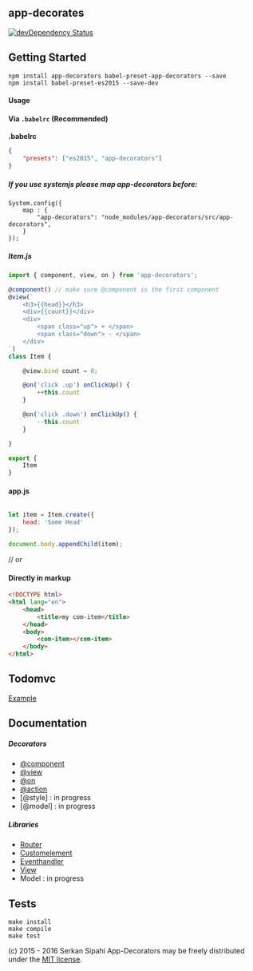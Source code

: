 ## app-decorates

<p>
    <a href="https://david-dm.org/SerkanSipahi/app-decorators/?type=dev"><img src="https://david-dm.org/SerkanSipahi/david/dev-status.svg" alt="devDependency Status"></a>
</p>


## Getting Started

```
npm install app-decorators babel-preset-app-decorators --save
npm install babel-preset-es2015 --save-dev
```

#### Usage

#### Via `.babelrc` (Recommended)

**.babelrc**

```json
{
    "presets": ["es2015", "app-decorators"]
}
```

##### If you use systemjs please map app-decorators before: 
```
System.config({
	map : {
		"app-decorators": "node_modules/app-decorators/src/app-decorators",
	}
});
```

##### Item.js
```js
import { component, view, on } from 'app-decorators';

@component() // make sure @component is the first component
@view(`
	<h3>{{head}}</h3>
	<div>{{count}}</div>
	<div>
		<span class="up"> + </span>
		<span class="down"> - </span>
	</div>
`)
class Item {

	@view.bind count = 0;

	@on('click .up') onClickUp() {
	    ++this.count
	}

	@on('click .down') onClickUp() {
	    --this.count
	}

}

export {
    Item
}
```

#### app.js
```js

let item = Item.create({
	head: 'Some Head'
});

document.body.appendChild(item);

```

// or

#### Directly in markup
```html
<!DOCTYPE html>
<html lang="en">
    <head>
        <title>my com-item</title>
    </head>
    <body>
        <com-item></com-item>
    </body>
</html>
```

## Todomvc

[Example](https://github.com/SerkanSipahi/app-decorators-todomvc)

## Documentation

##### Decorators
* [@component](./docs/decorators/component.md)
* [@view](./docs/decorators/view.md)
* [@on](./docs/decorators/on.md)
* [@action](./docs/decorators/action.md)
* [@style] : in progress
* [@model] : in progress

##### Libraries
* [Router](./docs/libs/router.md)
* [Customelement](./docs/libs/customelement.md)
* [Eventhandler](./docs/libs/eventhandler.md)
* [View](./docs/libs/view.md)
* Model : in progress


## Tests
```
make install
make compile
make test
```

(c) 2015 - 2016 Serkan Sipahi
App-Decorators may be freely distributed under the [MIT license](https://github.com/SerkanSipahi/app-decorators/blob/master/LICENSE).
